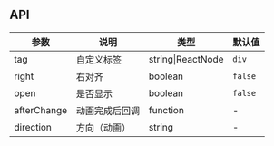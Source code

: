 ## API

| 参数 | 说明 | 类型 | 默认值 |
| --- | --- | --- | --- |
| tag | 自定义标签 | string\|ReactNode | `div` |
| right | 右对齐 | boolean | `false` |
| open | 是否显示 | boolean | `false` |
| afterChange | 动画完成后回调 | function | - |
| direction | 方向（动画） | string | - |
